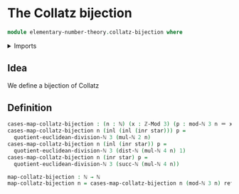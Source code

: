 # The Collatz bijection

```agda
module elementary-number-theory.collatz-bijection where
```

<details><summary>Imports</summary>

```agda
open import elementary-number-theory.distance-natural-numbers
open import elementary-number-theory.euclidean-division-natural-numbers
open import elementary-number-theory.modular-arithmetic
open import elementary-number-theory.multiplication-natural-numbers
open import elementary-number-theory.natural-numbers

open import foundation.coproduct-types
open import foundation.identity-types
```

</details>

## Idea

We define a bijection of Collatz

## Definition

```agda
cases-map-collatz-bijection : (n : ℕ) (x : ℤ-Mod 3) (p : mod-ℕ 3 n ＝ x) → ℕ
cases-map-collatz-bijection n (inl (inl (inr star))) p =
  quotient-euclidean-division-ℕ 3 (mul-ℕ 2 n)
cases-map-collatz-bijection n (inl (inr star)) p =
  quotient-euclidean-division-ℕ 3 (dist-ℕ (mul-ℕ 4 n) 1)
cases-map-collatz-bijection n (inr star) p =
  quotient-euclidean-division-ℕ 3 (succ-ℕ (mul-ℕ 4 n))

map-collatz-bijection : ℕ → ℕ
map-collatz-bijection n = cases-map-collatz-bijection n (mod-ℕ 3 n) refl
```
